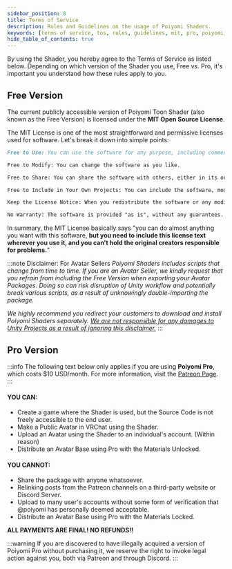 ```yaml
---
sidebar_position: 8
title: Terms of Service
description: Rules and Guidelines on the usage of Poiyomi Shaders.
keywords: [terms of service, tos, rules, guidelines, mit, pro, poiyomi, shader]
hide_table_of_contents: true
---
```


By using the Shader, you hereby agree to the Terms of Service as listed below. Depending on which version of the Shader you use, Free vs. Pro, it's important you understand how these rules apply to you.

## Free Version

The current publicly accessible version of Poiyomi Toon Shader (also known as the Free Version) is licensed under the **MIT Open Source License**.

The MIT License is one of the most straightforward and permissive licenses used for software. Let's break it down into simple points:

```md
Free to Use: You can use the software for any purpose, including commercial use, for free.

Free to Modify: You can change the software as you like.

Free to Share: You can share the software with others, either in its original form or with your modifications.

Free to Include in Your Own Projects: You can include the software, modified or not, in your own projects.

Keep the License Notice: When you redistribute the software or any modified versions of it, you need to include the original MIT License text with it. This lets others know they can use, modify, and share the software under the same terms.

No Warranty: The software is provided "as is", without any guarantees. The authors aren't responsible if something goes wrong after using or modifying the software.
```

In summary, the MIT License basically says "you can do almost anything you want with this software, **but you need to include this license text wherever you use it, and you can't hold the original creators responsible for problems.**"

:::note Disclaimer: For Avatar Sellers
*Poiyomi Shaders includes scripts that change from time to time. If you are an Avatar Seller, we kindly request that you refrain from including the Free Version when exporting your Avatar Packages. Doing so can risk disruption of Unity workflow and potentially break various scripts, as a result of unknowingly double-importing the package.*

*We highly recommend you redirect your customers to download and install Poiyomi Shaders separately. <u>We are not responsible for any damages to Unity Projects as a result of ignoring this disclaimer.</u>*
:::

## Pro Version

:::info
The following text below only applies if you are using **Poiyomi Pro**, which costs $10 USD/month. For more information, visit the [Patreon Page](https://www.patreon.com/poiyomi).
:::

#### YOU CAN:
- Create a game where the Shader is used, but the Source Code is not freely accessible to the end user.
- Make a Public Avatar in VRChat using the Shader.
- Upload an Avatar using the Shader to an individual's account. (Within reason)
- Distribute an Avatar Base using Pro with the Materials Unlocked.

#### YOU CANNOT:
- Share the package with anyone whatsoever.
- Relinking posts from the Patreon channels on a third-party website or Discord Server.
- Upload to many user's accounts without some form of verification that @poiyomi has personally deemed acceptable.
- Distribute an Avatar Base using Pro with the Materials Locked.

**ALL PAYMENTS ARE FINAL! NO REFUNDS!!**

:::warning
If you are discovered to have illegally acquired a version of Poiyomi Pro without purchasing it, we reserve the right to invoke legal action against you, both via Patreon and through Discord.
:::